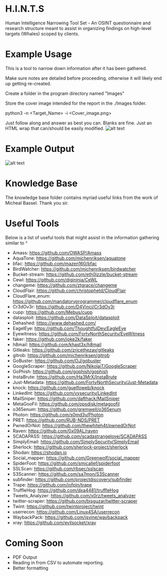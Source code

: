 # H.I.N.T.S
Human Intelligence Narrowing Tool Set - An OSINT questionnaire and research structure meant to assist in organizing findings on high-level targets (Whales) scoped by clients.

# Example Usage
This is a tool to narrow down information after it has been gathered. 

Make sure notes are detailed before proceeding, otherwise it will likely end up getting re-created. 

Create a folder in the program directory named "Images"

Store the cover image intended for the report in the ./Images folder.

python3 -n <Target_Name> -i <Cover_image.png>

Just follow along and answer as best you can. Blanks are fine. Just an HTML wrap that can/should be easily modified.
![alt text](https://github.com/nins3i/HINTS/blob/master/usage.png)

# Example Output
![alt text](https://github.com/nins3i/HINTS/blob/master/example.png)

# Knowledge Base
The knowledge base folder contains myriad useful links from the work of Micheal Bassel. Thank you sir.

# Useful Tools
Below is a list of useful tools that might assist in the information gathering similar to ^

- Amass: https://github.com/OWASP/Amass
- AquaTone: https://github.com/michenriksen/aquatone
- bfac: https://github.com/mazen160/bfac
- BirdWatcher: https://github.com/michenriksen/birdwatcher
- Bucket-stream: https://github.com/eth0izzle/bucket-stream
- Cewl: https://github.com/digininja/CeWL 
- changeme: https://github.com/ztgrace/changeme
- CloudFlair: https://github.com/christophetd/CloudFlair
- CloudFlare_enum: https://github.com/mandatoryprogrammer/cloudflare_enum
- Cr3dOv3r: https://github.com/D4Vinci/Cr3dOv3r
- cupp: https://github.com/Mebus/cupp
- datasploit: https://github.com/DataSploit/datasploit
- Dehashed: https://www.dehashed.com/
- EagelEye: https://github.com/ThoughtfulDev/EagleEye
- Eyewitness: https://github.com/FortyNorthSecurity/EyeWitness
- faker: https://github.com/joke2k/faker 
- h8mail: https://github.com/khast3x/h8mail
- Gitleaks: https://github.com/zricethezav/gitleaks
- gitrob: https://github.com/michenriksen/gitrob
- GoBuster: https://github.com/OJ/gobuster
- GoogleScraper: https://github.com/NikolaiT/GoogleScraper
- GoPhish: https://github.com/gophish/gophish
- InstaBrute: https://github.com/Ha3MrX/InstaBrute
- Just-Metadata: https://github.com/FortyNorthSecurity/Just-Metadata
- knock: https://github.com/guelfoweb/knock
- LinkedInt: https://github.com/vysecurity/LinkedInt
- MailSniper: https://github.com/dafthack/MailSniper
- MetaGooFil: https://github.com/opsdisk/metagoofil
- o365enum: https://github.com/gremwell/o365enum
- Photon: https://github.com/s0md3v/Photon
- PRET: https://github.com/RUB-NDS/PRET
- PwnedOrNot: https://github.com/thewhiteh4t/pwnedOrNot
- Raven: https://github.com/0x09AL/raven 
- SCADAPASS: https://github.com/scadastrangelove/SCADAPASS
- SimplyEmail: https://github.com/SimplySecurity/SimplyEmail
- Sherlock: https://github.com/sherlock-project/sherlock
- Shodan: https://shodan.io
- Social_mapper: https://github.com/Greenwolf/social_mapper
- SpiderFoot: https://github.com/smicallef/spiderfoot
- SSLScan: https://github.com/rbsec/sslscan
- S3Scanner: https://github.com/sa7mon/S3Scanner
- subfinder: https://github.com/projectdiscovery/subfinder
- Trape: https://github.com/jofpin/trape
- TruffleHog: https://github.com/dxa4481/truffleHog
- Tweets_Analyzer: https://github.com/x0rz/tweets_analyzer
- twitter-scraper: https://github.com/bisguzar/twitter-scraper
- Twint: https://github.com/twintproject/twint
- userrecon: https://github.com/Linux4SA/userrecon
- WaybackPack: https://github.com/jsvine/waybackpack
- xray: https://github.com/evilsocket/xray


# Coming Soon
- PDF Output
- Reading in from CSV to automate reporting.
- Better formatting
